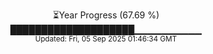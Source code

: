 <p align="center">
⏳Year Progress (67.69 %) <br>
████████████████████▁▁▁▁▁▁▁▁▁▁ <br>
<sub>Updated: Fri, 05 Sep 2025 01:46:34 GMT</sub>
</p>

